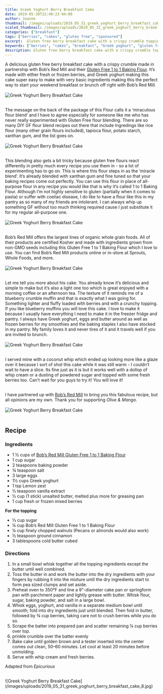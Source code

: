 ```yaml
---
title: Greek Yoghurt Berry Breakfast Cake
date: 2019-05-30T22:49:23-04:00
author: Joanne
thumbnail: /images/uploads/2019_05_31_greek_yoghurt_berry_breakfast_cake_1.jpg
scaled_thumbnail: /images/uploads/2019_05_31_greek_yoghurt_berry_breakfast_cake_0.jpg
categories: ["breakfast"]
tags: ["berries", "cakes", "gluten free", "sponsored"]
excerpt:  Gluten free berry breakfast cake with a crispy crumble topping
keywords: ["berries", "cakes", "breakfast", "Greek yoghurt", "gluten free"]
description: Gluten free berry breakfast cake with a crispy crumble topping
---
```


A delicious gluten free berry breakfast cake with a crispy crumble made in partnership with Bob’s Red Mill and their <span class="highlight"><a rel="nofollow" href="https://www.bobsredmill.com/gluten-free-1-to-1-baking-flour.html">Gluten Free 1 to 1 Baking Flour</a></span>. It’s made with either fresh or frozen berries, and Greek yoghurt making this cake super easy to make with very basic ingredients making this the perfect way to start your weekend breakfast or brunch off right with Bob’s Red Mill. 
</br>
</br>
![Greek Yoghurt Berry Breakfast Cake](/images/uploads/2019_05_31_greek_yoghurt_berry_breakfast_cake_2.jpg)
</br>
</br>

The message on the back of the package of this Flour calls it a ‘miraculous flour blend‘ and I have to agree especially for someone like me who has never really experimented with Gluten Free flour blending. There are so many DIY GF flour blend recipes out there that include Ingredings like rice flour (many other grain flours included), tapioca flour, potato starch, xanthan gum, and the list goes on.
</br>
</br>
![Greek Yoghurt Berry Breakfast Cake](/images/uploads/2019_05_31_greek_yoghurt_berry_breakfast_cake_3.jpg)
</br>
</br>

This blending also gets a bit tricky because gluten free flours react differently in pretty much every recipe you use them in - so a lot of experimenting has to go on.  This is where this flour steps in as the ‘miracle blend’. It’s already  blended with xanthan gum and fine tuned so that your baking recipes come out perfectly. You can use this flour in place of all-purpose flour in any recipe you would like that is why it’s called 1 to 1 Baking Flour. Although I’m not highly sensitive to gluten (partially when it comes to pasta) or suffer with coeliac disease, I do like to have a flour like this in my pantry as so many of my friends are intolerant. I can always whip up something GF without too much thinking required cause I just substitute it for my regular all-purpose one. 
</br>
</br>
![Greek Yoghurt Berry Breakfast Cake](/images/uploads/2019_05_31_greek_yoghurt_berry_breakfast_cake_4.jpg)
</br>
</br>

Bob’s Red Mill offers the largest lines of organic whole grain foods. All of their products are certified Kosher and made with ingredients grown from non-GMO seeds including this Gluten Free 1 to 1 Baking Flour which I love to use. You can find Bob’s Red Mill products online or in-store at Sprouts, Whole Foods, and more. 
</br>
</br>
![Greek Yoghurt Berry Breakfast Cake](/images/uploads/2019_05_31_greek_yoghurt_berry_breakfast_cake_5.jpg)
</br>
</br>

Let me tell you more about his cake. You already know it’s delicious and simple to make but it’s also a light one too which is  great enjoyed with a morning coffee or an afternoon tea. The texture of it reminds me of a blueberry crumble muffin and that is exactly what I was going for.  Something lighter and fluffy loaded with berries and with a crunchy topping. If you like blueberry muffins you will love this cake.  I love to make it because I usually have everything I need to make it in the freezer fridge and pantry. I always have Greek yoghurt, eggs and butter around as well as frozen berries for my smoothies and the baking staples I also have stocked in my pantry. My family loves it and never tires of it and it travels well if you are invited to brunch.
</br>
</br>
![Greek Yoghurt Berry Breakfast Cake](/images/uploads/2019_05_31_greek_yoghurt_berry_breakfast_cake_6.jpg)
</br>
</br>

I served mine with a coconut whip which ended up looking more like a glaze over it because I sort of shot this cake while it was still warm - I couldn’t wait to have a slice. Its fine just as it is but it works well with a dollop of whip cream or a dusting of powdered sugar and topped with some fresh berries too. Can’t wait for you guys to try it! You will love it! 
</br>
</br>

I have partnered up with <span class="highlight"><a rel="nofollow" href="https://www.bobsredmill.com/?utm_source=TheOliveAndMango&utm_medium=influencer&utm_campaign=bobsredmill">Bob’s Red Mill</a></span> to bring you this fabulous recipe, but all opinions are my own. Thank you for supporting _Olive & Mango_.
</br>
</br>
![Greek Yoghurt Berry Breakfast Cake](/images/uploads/2019_05_31_greek_yoghurt_berry_breakfast_cake_7.jpg)
</br>
</br>

## Recipe
### Ingredients

* <span itemprop="ingredients"> 1 &frac12; cups of <span class="highlight"><a rel="nofollow" href="https://www.bobsredmill.com/gluten-free-1-to-1-baking-flour.html">Bob’s Red Mill Gluten Free 1 to 1 Baking Flour</a></span> </span>
* <span itemprop="ingredients"> 1 cup sugar</span>
* <span itemprop="ingredients"> 2 teaspoons baking powder</span>
* <span itemprop="ingredients"> &frac34; teaspoon salt</span>
* <span itemprop="ingredients"> 3 large eggs</span>
* <span itemprop="ingredients"> 1&frac12; cups Greek yoghurt </span>
* <span itemprop="ingredients"> 1 tsp Lemon zest </span>
* <span itemprop="ingredients"> &frac12; teaspoon vanilla extract</span>
* <span itemprop="ingredients"> &frac12; cup (1 stick) unsalted butter, melted plus more for greasing pan </span>
* <span itemprop="ingredients"> 1 cup fresh or frozen mixed berries </span>

__For the topping__

* <span itemprop="ingredients"> &frac13; cup sugar</span>
* <span itemprop="ingredients"> &frac14; cup Bob’s Red Mill Gluten Free 1 to 1 Baking Flour </span>
* <span itemprop="ingredients"> &frac14; cup finely chopped walnuts (Pecans or almonds would also work) </span>
* <span itemprop="ingredients"> &frac12; teaspoon ground cinnamon</span>
* <span itemprop="ingredients"> 3 tablespoons cold butter cubed </span>

### Directions

1. In a small bowl whisk together all the topping ingredients except the butter until well combined. 
2. Toss the butter in and work the butter into the dry ingredients with your fingers by rubbing it into the mixture until the dry ingredients start to form pea sized clumps and set aside. 
3. Preheat oven to 350°F and line a 9"-diameter cake pan or springform pan with parchment paper and lightly grease with butter. Whisk flour, sugar, baking powder, and salt in a large bowl.
4. Whisk eggs, yoghurt, and vanilla in a separate medium bowl until smooth; fold into dry ingredients just until blended. Then fold in butter, followed by &frac34; cup berries, taking care not to crush berries while you do so. 
5. Scrape the batter into prepared pan and scatter remaining &frac14; cup berries over top.
6. prinkle crumble over the batter evenly 
7. Bake cake until golden brown and a tester inserted into the center comes out clean, 50–60 minutes. Let cool at least 20 minutes before unmolding.
8. Serve with whip cream and fresh berries. 

Adapted from _Epicurious_ 

</br>
![Greek Yoghurt Berry Breakfast Cake](/images/uploads/2019_05_31_greek_yoghurt_berry_breakfast_cake_8.jpg)
